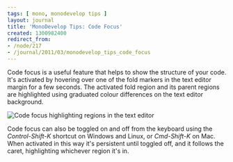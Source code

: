 ```yaml
---
tags: [ mono, monodevelop tips ]
layout: journal
title: 'MonoDevelop Tips: Code Focus'
created: 1300982400
redirect_from:
- /node/217
- /journal/2011/03/monodevelop_tips_code_focus
---
```

Code focus is a useful feature that helps to show the structure of your code.
It's activated by hovering over one of the fold markers in the text editor
margin for a few seconds. The activated fold region and its parent regions are
highlighted using graduated colour differences on the text editor
background.<!--break-->

![Code focus highlighting regions in the text
editor](/files/images/md-tips/code-focus.png)

Code focus can also be toggled on and off from the keyboard using the
*Control-Shift-K* shortcut on Windows and Linux, or *Cmd-Shift-K* on Mac. When
activated in this way it's persistent until toggled off, and it follows the
caret, highlighting whichever region it's in.